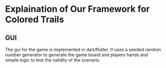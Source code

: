 # Explaination of Our Framework for Colored Trails

## GUI

The gui for the game is implemented in dart/flutter. It uses a seeded random number generator to generate the game board and players hands and simple logic to test the validity of the scenario.
